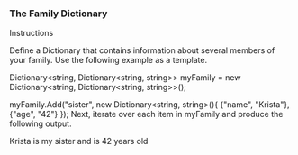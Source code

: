 ### The Family Dictionary

Instructions

Define a Dictionary that contains information about several members of your family. Use the following example as a template.

Dictionary<string, Dictionary<string, string>> myFamily = new Dictionary<string, Dictionary<string, string>>();

myFamily.Add("sister", new Dictionary<string, string>(){ 
    {"name", "Krista"},
    {"age", "42"}
});
Next, iterate over each item in myFamily and produce the following output.

Krista is my sister and is 42 years old